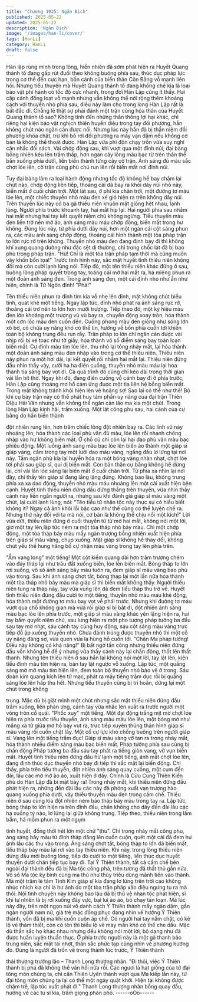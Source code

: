 ```yaml
---
title: "Chương 1925: Ngăn Địch"
published: 2025-05-22
updated: 2025-05-22
description: 'Ngăn Địch'
image: '/images/han-li/cover/'
tags: [HanLi]
category: HanLi
draft: false
---
```


Hàn lập rùng mình trong lòng, hiển nhiên đã sớm phát hiện ra
Huyết Quang thánh tổ đang gấp rút đuổi theo không buông phía
sau, thúc dục pháp lực trong cơ thể đến cực hạn, bốn cánh của
biến thân Côn Bằng vỗ mạnh liên hồi.
Nhưng tiểu thuyền mà Huyết Quang thánh tổ đang khống chế kia
là loại bảo vật phi hành có tốc độ cực nhanh, trong đời Hàn Lập
cũng ít thấy.
Hai cặp cánh đồng loạt vỗ mạnh nhưng vẫn không thể nới rộng
thêm khoảng cách với thuyền nhỏ phía sau, điều này làm cho
trong lòng Hàn Lập rất là bất đắc dĩ.
Chẳng lẽ thật sự phải đánh một trận cùng hóa thân của Huyết
Quang thánh tổ sao?
Không tính đến những thần thông lợi hại khác, chỉ riêng hai kiện
bảo vật nghịch thiên huyền diệu trong tay đối phương, hắn không
chút nào ngăn cản được nổi.
Nhưng lúc này hắn đã bị thần niệm đối phương khóa chặt, trừ khi
bỏ rơi đối phương ra mấy vạn dặm nếu không cơ bản là không
thể thoát được.
Hàn Lập vừa phi độn chạy trốn vừa suy nghĩ cân nhắc đối sách.
Vài chớp động sau, khi vượt qua một đỉnh núi, đại bàng bỗng
nhiên kêu lên trầm thấp, hơn ngàn cây lông màu bạc từ trên thân
thể bắn xuống phía dưới, liền biến thành từng cây cờ trận.
Ánh sáng đủ màu sắc chợt lóe lên, cờ trận cùng phù chú run lên
rồi biến mất nơi đỉnh núi.

Tuy đại bàng làm ra loại hành động nhưng tốc độ không hề bay
chậm lại chút nào, chớp động liên tiếp, thoáng cái đã bay ra khỏi
dãy núi nhỏ này, biến mất ở cuối chân trời.
Một lát sau, ở phí kia chân trời, một đường tơ máu lóe lên, một
chiếc thuyền nhỏ màu đen xé gió hiện ra trên không dãy núi.
Trên thuyền lúc này có ba gã thiếu niên khuôn mặt giống hệt
nhau, lạnh lùng.
Người phía trước khoanh tay, hai mắt híp lại.
Hai người phía sau nhắm hai mắt nhưng hai tay kết quyết niệm
chú không ngừng.
Tiểu thuyền màu đen liền trở nên mờ ảo, ánh sáng màu máu
chớp động, biến mất trong hư không.
Đúng lúc này, từ phía dưới dãy núi, hơn một ngàn cái cột sáng
phun ra, các màu ánh sáng chớp động, thoáng cái hình thành một
tòa pháp trận to lớn rực rỡ trên không.
Thuyền nhỏ màu đen đang định bay đi thì không khí xung quang
dường như đặc sệt dị thường, chỉ trong chốc lát đã bị bao phủ
trong pháp trận.
"Hừ! Chỉ là một tòa trận pháp tạm thời mà cũng muốn vây khốn
bổn tọa!"
Trước tình hình này, sắc mặt huyết tinh thiếu niên không đổi mà
còn cười lạnh lùng nói.
Tiếp đó, một tên thiếu niên khác đứng ở sau, buông lỏng pháp
quyết trong tay, toáng cái mở hai mắt ra, há miệng phun ra một
đoàn ánh sáng đen.
Trong ánh sáng đen, một cái đỉnh nhỏ như ẩn như hiện, chính là
Tử Ngôn đỉnh!
"Phá!"

Tên thiếu niên phun ra đỉnh tím kia vỗ nhẹ lên đỉnh, mặt không
chút biểu tình, quát khẽ một tiếng. Ngay lập tức, đỉnh nhỏ phát ra
ánh sáng rực rỡ, thoáng cái trở nên to lớn hơn mười trượng.
Tiếp theo đó, một ký hiệu màu đen lớn khoảng một trượng vù vù
bay ra, chuyển động xoay tròn, hóa thành một cơn lốc màu đen
cuốn đến.
Cuồng phong màu đen giống như sóng lớn xô bờ, có chứa uy
năng khó có thể tin, hướng về bốn phía cuốn tới khiến toàn bộ
không trung đều run rẩy.
Trận pháp to lớn chỉ ngăn cản được vài nhịp rồi bị xé toạc như tờ
giấy, hóa thành vô số điểm sáng bay toán loạn biến mất.
Cự đỉnh màu tím lóe lên, thu nhỏ lại tỏng nháy mắt, lại hóa thành
một đoàn ánh sáng màu đen nhập vào trong cơ thể thiếu niên.
Thiếu niên này phun ra một hơi dài, lại kết quyết rồi nhắm hai mắt
lại.
Thiếu niên đứng đầu nhìn thấy vậy, cười ha ha điên cuồng,
thuyền nhỏ màu máu lại hóa thành tia sáng bay vọt đi.
Cả quá trình đó cũng chỉ kéo dài trong thời gian vài lần hít thở.
Ngay khi đó, đang điên cuồng vỗ cánh bay đi ở phía trước, Hàn
Lập cũng thoáng mơ hồ cảm ứng được một tia liên hệ bỗng biến
mất.
Trong mắt không tránh khỏi hiện lên vẻ hoảng sợ!
Sao lại có thể như thế! Bộ khí cụ bày trận này có thể phát huy tám
phần uy năng của đại trận Thiên DIệu Hải Vân nhưng vẫn không
thể ngăn cản lão ma kia một chút.
Trong lòng Hàn Lập kinh hãi, trầm xuống.
Một lát công phu sau, hai cánh của cự bằng do hắn biến thành

đột nhiên rung lên, hơn trăm chiếc lông đột nhiên bay ra.
Các linh vũ này nhoáng lên, hóa thành các loại phù văn đủ màu,
lóe lên rồi nhanh chóng nhập vào hư không biến mất.
Ở chỗ cũ chỉ còn lại hai đạo phù văn màu bạc phiêu động.
Một luồng ánh sang màu bạc lóe lên biến ảo thành một giáp sĩ
giáp vàng, cầm trong tay một lưỡi dao màu vàng, ngẩng đầu lơ
lửng tại nơi này.
Tấm ngân phù kia lại huyễn hóa ra một bóng vàng nhàn nhạt,
chợt lóe tới phái sau giáp sĩ, quỉ dị biến mất.
Còn bản thân cự bằng không hề dừng lại, chỉ vài lần lóe sáng lại
biến mất ở cuối chân trời.
Từ phía xa nhìn lại nơi đây, chỉ thấy tên giáp sĩ đang lẳng lặng
đứng.
Không bao lâu, không trung phía xa xa dao động, thuyền nhỏ màu
máu nhoáng lên một cái xuất hiện bên cạnh.
Huyết tinh thiếu niên đứng đầu đứng thẳng trên thuyền, vừa nhìn
thấy cảnh này liền ngẩn người ra, nhưng sau khi đánh giá giáp sĩ
màu vàng một chút, lại cười lạnh lùng, nói:
"Tên tiểu tử nhân tộc này thực sự có hiểu biết không ít? Ngay cả
ảnh khôi lỗi bậc cao như thế cũng có thể luyện chế ra. Nhưng thứ
này đối với ta mà nói, cơ bản là không thể chịu nổi một kích!"
Lời vừa dứt, thiếu niên đứng ở cuối thuyền từ từ mở hai mắt,
không nói một lời, giơ một tay lên,lập tức ném ra một tòa tháp nhỏ
bảy màu.
Chỉ một chớp động, một tòa tháp bảy màu mấy ngàn trượng bỗng
nhiên xuất hiện phía trên giáp sĩ màu vàng, chụp xuống.
Mặt giáp sĩ không hề thay đổi, không chút yếu thế hung hăng bổ
cự nhận màu vàng trong tay lên phía trên.

"Ầm vang long" một tiếng!
Một cột kiếm quang dài hơn trăm trượng chém vào đáy tháp lại
như trâu đất xuống biển, lóe lên biến mất.
Bóng tháp to lớn rơi xuống, vô sô ánh sáng bảy màu tuôn ra, đem
giáp sĩ màu vàng bao phủ vào trong.
Sau khi ánh sáng chợt tắt, bóng tháp lại một lần nữa hóa thành
một tòa tháp nhỏ bảy màu mà giáp sĩ thì biến mất không thấy.
Người thiếu niên tung ra tháp này, tay vừa vung lên đã đem tiểu
tháp thu trở về.
Huyết tinh thiếu niên đứng đầu cười to một tiếng, thuyền nhỏ màu
máu khẽ động, hóa thành một đường tơ máu bay vọt về phái
trước.
Nhưng khi đường tơ máu vượt qua chỗ không gian mà vừa rồi
giáp sĩ bị bắt đi, đột nhiên ánh sáng màu bạc lóe lên phía trước,
một giáp sĩ màu vàng khác yên lặng hiện ra, hai tay bấm quyết
niệm chú, sau lưng hiện ra một pho tượng pháp tướng ba đầu
sau tay mờ nhạt, sáu cánh tay cùng huy động, sáu cột sáng màu
vàng trực tiếp đổ ập xuống thuyền nhỏ.
Chưa đánh trúng được thuyền nhỏ thì một cỗ uy năng đáng sợ,
vừa quen vừa lạ hùng hổ cuốn tới.
"Chân Ma pháp tướng! Điều này không có khả năng!"
Bị bất ngờ tấn công nhưng thiếu niên đứng đầu vốn không hề để
ý nhưng vừa thấy cảnh này lại chấn đông, thốt lên thất thanh.
Nhưng tên thiếu niên ở sau hắn lại không nói một lời, tay lật lên,
kiện tiểu đỉnh màu tím hiện ra, bàn tay lật ngược vỗ xuống. Lập
tức, một quầng sáng mờ mờ màu tím hiên lên, đem toàn bộ
thuyền nhỏ bảo vệ ở trong. Sáu đoàn kim quang kích lên tử mạc,
phát ra mấy tiếng trầm đục rồi bị quầng sáng lóe lên hấp thu hết.
Nhưng tiểu thuyền cũng bị trì hoãn, dừng lại một chút trong không

trung.
Mặc dù bị giật mình một chút nhưng sắc mặt thiếu niên đứng đầu
trầm xuống, liền phản ứng, cánh tay vừa nhấc lên xuất ra trước
người một vòng tròn cổ quái.
"Phốc xuy" một tiếng. Một đại động trắng mịt mờ chợt lóe hiện ra
phía trước tiểu thuyền, ánh sáng màu máu lóe lên, một bóng mờ
như mãng xà từ giữa mơ hồ bay vụt ra, trực tiếp xuyên thủng
thân hình giáp sĩ màu vàng rồi cuốn chặt lấy.
Một cổ cự lực khó chống buông trên người giáp sĩ.
Vang lên một tiếng trầm đục! Giáp sĩ màu vàng vỡ tan ra trong
nháy mắt, hóa thành nhiều điểm sáng màu bạc biến mất. Pháp
tướng phía sau cũng bị chấn động
Pháp tướng ba đầu sáu tay phát ra tiếng giòn vang, vỡ vụn biến
mất.
Huyết tinh thiếu niên đứng đầu hừ lạnh một tiếng, ánh mắt chợt
lóe lên, đang định thúc dục thuyền nhỏ bay đi tiếp thì sắc mặt lại
biến động.
Chỉ thấy, phía trên tiểu thuyền, đột nhiên ánh sáng quay cuồng,
một cụm đền đài, lầu các mờ mờ ảo ảo, xuất hiện ở đấy.
Chính là Cửu Cung Thiên Kiền phù do Hàn Lập đã bí mật bày ra!
Trong nháy mắt, khi thiếu niên đứng đầu phát hiện ra, những đền
đài lầu các này đã phóng xuất vạn trượng hào quang xuống phía
dưới, vây thiểu thuyền màu đen trong cấm chế.
Thiếu niên ở sau cùng kia đột nhiên ném bảo tháp bảy màu trong
tay ra.
Lập tức, bóng tháp to lớn hiện ra trên đỉnh đầu, chắn không cho
dãy đền đài lầu các hạ xuống tý nào, lơ lửng lại giữa không trung.
Tiếp theo, thiếu niên trong lẩm bẩm, há mồm phun ra một ngụm

tinh huyết, đồng thời hét lớn một chữ "thu".
Chỉ trong nháy mắt công phu, áng sáng bảy màu từ đỉnh tháp
dâng lên cuồn cuộn, quét một cái đã đem hư ảnh lầu các thu vào
trong.
Áng sáng chợt tắt, bóng tháp to lớn đã biến mất, tiểu tháp bảy
màu lại rơi vào tay thiếu niên.
Khi này, trong lòng thiếu niên đứng đầu mới buông lỏng, tiếp đó
cưới to một tiếng, liền thúc dục huyết thuyền dưới chân tiếp tục
bay đi.
Tại Ỷ Thiên thành, tất cả cấm chế bên ngoài đại thành đều đã bị
Ma tộc công phá, trên tường đã thất thủ gần nửa. Vô số Ma tộc kỵ
binh cùng ma thú như thủy triều dũng mãnh tiến vào thành.
Mà một trăm lẻ tám Tinh Kim giáp sĩ kia đang lơ lửng trên trời cao
không nhúc nhích kia chỉ là hư ảnh do một tòa trận pháp xảo diệu
ngưng tụ ra mà thôi.
Nội tình chuyện này không bao lâu đã bị thủ vệ nhan tộc phát
hiện, sĩ khí tự nhiên là bị rơi xuống đáy vực, bại lui ào ào, bỏ chạy
tán loạn.
Mà lúc này đây, trên một ngọn núi vô danh cách Ỷ Thiên thành
mấy ngàn dặm, gần ngàn người nam nữ, già trẻ mặc đồng phục
đang nhìn về hướng Ỷ Thiên thành, vốn đã bị ma khí cuồn cuộn
áp chế.
Có người hai tay nắm chặt, có kẻ lộ vẻ thảm thiết, còn có tên thì
biểu lộ vẻ may mắn khó có thể che dấu.
Mặc dù thần sắc họ khác nhau nhưng đều không nói một lời, bộ
dạng như đã được huấn luyện thuần thục.
Ở phía trước người này là một gã thanh bào trung niên, sắc mặt
tái nhợt, thần sắc phức tạp cũng nhìn về phương hướng đó.
Đúng là người đã trốn về trong thành lúc trước, Ỷ Thiên thành

thái thượng trưởng lão – Thanh Long thượng nhân.
"Đi thôi, việc Ỷ Thiên thành bị phá đã không thể vãn hồi nữa rồi.
Các ngươi là hạt giống của tứ đại tông môn chúng ta, chỉ cần
Thiên Uyên thành vượt qua Ma kiếp lần này, tứ đại tông môn
chúng ta lại có thể một ngày quật khởi. Hiện tại không được chậm
trễ, lập tức xuất phát đi."
Thanh Long thượng nhân bỗng quay đầu, hướng về các tu sĩ kia,
trầm giọng phân phó.
------oOo------
